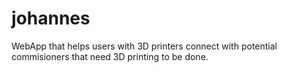 # johannes
WebApp that helps users with 3D printers connect with potential commisioners that need 3D printing to be done.
